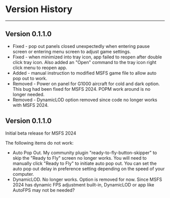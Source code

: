 # Version History
<hr/>

## Version 0.1.1.0
* Fixed - pop out panels closed unexpectedly when entering pause screen or entering menu screen to adjust game settings.
* Fixed - when minimized into tray icon, app failed to reopen after double click tray icon. Also added an "Open" command to the tray icon right click menu to reopen app.
* Added - manual instruction to modified MSFS game file to allow auto pop out to work.
* Removed - Power on panel for G1000 aircraft for cold and dark option. This bug had been fixed for MSFS 2024. POPM work around is no longer needed.
* Removed - DynamicLOD option removed since code no longer works with MSFS 2024.

## Version 0.1.1.0
Initial beta release for MSFS 2024

The following items do not work:
* Auto Pop Out. My community plugin "ready-to-fly-button-skipper" to skip the "Ready to Fly" screen no longer works. You will need to manually click "Ready to Fly" to initiate auto pop out. You can set the auto pop out delay in preference setting depending on the speed of your computer.
* DynamicLOD. No longer works. Option is removed for now. Since MSFS 2024 has dynamic FPS adjustment built-in, DynamicLOD or app like AutoFPS may not be needed?